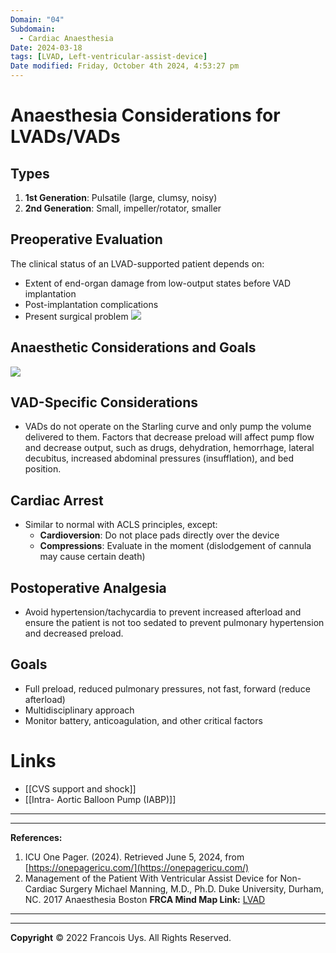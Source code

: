 ```yaml
---
Domain: "04"
Subdomain:
  - Cardiac Anaesthesia
Date: 2024-03-18
tags: [LVAD, Left-ventricular-assist-device]
Date modified: Friday, October 4th 2024, 4:53:27 pm
---
```


# Anaesthesia Considerations for LVADs/VADs

## Types
1. **1st Generation**: Pulsatile (large, clumsy, noisy)
2. **2nd Generation**: Small, impeller/rotator, smaller
## Preoperative Evaluation

The clinical status of an LVAD-supported patient depends on:

- Extent of end-organ damage from low-output states before VAD implantation
- Post-implantation complications
- Present surgical problem
![](Pasted%20image%2020240701170419.png)

## Anaesthetic Considerations and Goals

![](Pasted%20image%2020240701170601.png)

## VAD-Specific Considerations
- VADs do not operate on the Starling curve and only pump the volume delivered to them. Factors that decrease preload will affect pump flow and decrease output, such as drugs, dehydration, hemorrhage, lateral decubitus, increased abdominal pressures (insufflation), and bed position.
## Cardiac Arrest
- Similar to normal with ACLS principles, except:
  - **Cardioversion**: Do not place pads directly over the device
  - **Compressions**: Evaluate in the moment (dislodgement of cannula may cause certain death)
## Postoperative Analgesia
- Avoid hypertension/tachycardia to prevent increased afterload and ensure the patient is not too sedated to prevent pulmonary hypertension and decreased preload.
## Goals
- Full preload, reduced pulmonary pressures, not fast, forward (reduce afterload)
- Multidisciplinary approach
- Monitor battery, anticoagulation, and other critical factors

# Links
- [[CVS support and shock]]
- [[Intra- Aortic Balloon Pump (IABP)]]

---

---
**References:**  

1. ICU One Pager. (2024). Retrieved June 5, 2024, from [https://onepagericu.com/](https://onepagericu.com/)
2. Management of the Patient With Ventricular Assist Device for Non-Cardiac Surgery Michael Manning, M.D., Ph.D. Duke University, Durham, NC. 2017 Anaesthesia Boston
**FRCA Mind Map Link:**
[LVAD](https://onepagericu.com/lvad)

---------------------------------------------------------------------------------------------
---
**Copyright**
© 2022 Francois Uys. All Rights Reserved.